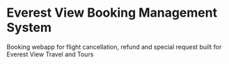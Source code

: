 # Everest View Booking Management System
Booking webapp for flight cancellation, refund and special request built for Everest View Travel and Tours
